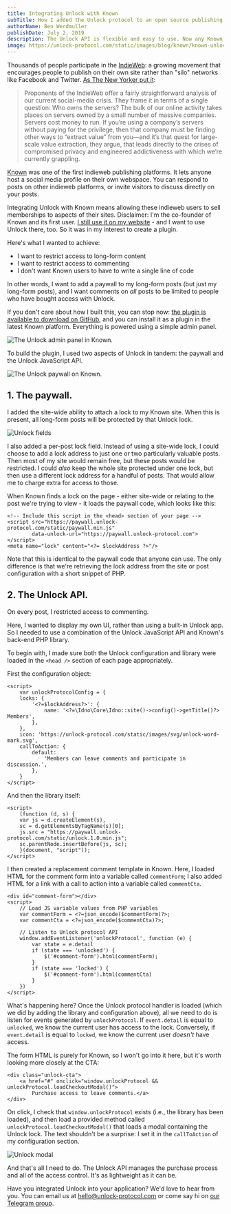 ```yaml
---
title: Integrating Unlock with Known
subTitle: How I added the Unlock protocol to an open source publishing platform quickly and easily.
authorName: Ben Werdmuller
publishDate: July 2, 2019
description: The Unlock API is flexible and easy to use. Now any Known user can use Unlock on their website with a simple plugin. Here's how we did it.
image: https://unlock-protocol.com/static/images/blog/known/known-unlock.png
---
```

Thousands of people participate in the [IndieWeb](https://indieweb.org): a growing movement that encourages people to publish on their own site rather than "silo" networks like Facebook and Twitter. [As The New Yorker put it](https://www.newyorker.com/tech/annals-of-technology/can-indie-social-media-save-us):

> Proponents of the IndieWeb offer a fairly straightforward analysis of our current social-media crisis. They frame it in terms of a single question: Who owns the servers? The bulk of our online activity takes places on servers owned by a small number of massive companies. Servers cost money to run. If you’re using a company’s servers without paying for the privilege, then that company must be finding other ways to “extract value” from you—and it’s that quest for large-scale value extraction, they argue, that leads directly to the crises of compromised privacy and engineered addictiveness with which we’re currently grappling.

[Known](https://withknown.com) was one of the first indieweb publishing platforms. It lets anyone host a social media profile on their own webspace. You can respond to posts on other indieweb platforms, or invite visitors to discuss directly on your posts.

Integrating Unlock with Known means allowing these indieweb users to sell memberships to aspects of their sites. Disclaimer: I'm the co-founder of Known and its first user. [I still use it on my website](https://werd.io) - and I want to use Unlock there, too. So it was in my interest to create a plugin.

Here's what I wanted to achieve:

* I want to restrict access to long-form content
* I want to restrict access to commenting
* I don't want Known users to have to write a single line of code

In other words, I want to add a paywall to my long-form posts (but just my long-form posts), and I want comments on _all_ posts to be limited to people who have bought access with Unlock.

If you don't care about how I built this, you can stop now: [the plugin is available to download on GitHub](https://github.com/benwerd/unlock), and you can install it as a plugin in the latest Known platform. Everything is powered using a simple admin panel.

![The Unlock admin panel in Known.](/static/images/blog/known/unlock-admin.png)

To build the plugin, I used two aspects of Unlock in tandem: the paywall and the Unlock JavaScript API.

![The Unlock paywall on Known.](/static/images/blog/known/known-unlock.png)

## 1. The paywall. 

I added the site-wide ability to attach a lock to my Known site. When this is present, all long-form posts will be protected by that Unlock lock.

![Unlock fields](/static/images/blog/known/unlock-fields.png)

I also added a per-post lock field. Instead of using a site-wide lock, I could choose to add a lock address to just one or two particularly valuable posts. Then most of my site would remain free, but these posts would be restricted. I could _also_ keep the whole site protected under one lock, but then use a different lock address for a handful of posts. That would allow me to charge extra for access to those.

When Known finds a lock on the page - either site-wide or relating to the post we're trying to view - it loads the paywall code, which looks like this:

```
<!-- Include this script in the <head> section of your page -->
<script src="https://paywall.unlock-protocol.com/static/paywall.min.js"
        data-unlock-url="https://paywall.unlock-protocol.com"></script>
<meta name="lock" content="<?= $lockAddress ?>"/>
```

Note that this is identical to the paywall code that anyone can use. The only difference is that we're retrieving the lock
address from the site or post configuration with a short snippet of PHP.

## 2. The Unlock API.

On every post, I restricted access to commenting.

Here, I wanted to display my own UI, rather than using a built-in Unlock app. So I needed to use a combination of the
Unlock JavaScript API and Known's back-end PHP library.

To begin with, I made sure both the Unlock configuration and library were loaded in the `<head />` section of each page appropriately.

First the configuration object:

```
<script>
    var unlockProtocolConfig = {
    locks: {
        '<?=$lockAddress?>': {
            name: '<?=\Idno\Core\Idno::site()->config()->getTitle()?> Members',
        },
    },
    icon: 'https://unlock-protocol.com/static/images/svg/unlock-word-mark.svg',
    callToAction: {
        default:
            'Members can leave comments and participate in discussion.',
        },
    }
</script>
```

And then the library itself:

```
<script>
    (function (d, s) {
    var js = d.createElement(s),
    sc = d.getElementsByTagName(s)[0];
    js.src = "https://paywall.unlock-protocol.com/static/unlock.1.0.min.js";
    sc.parentNode.insertBefore(js, sc);
    }(document, "script"));
</script>
```

I then created a replacement comment template in Known. Here, I loaded HTML for the comment form into a variable called `commentForm`; I also added HTML for a link with a call to action into a variable called `commentCta`.

```
<div id="comment-form"></div>
<script>
    // Load JS variable values from PHP variables
    var commentForm = <?=json_encode($commentForm)?>;
    var commentCta = <?=json_encode($commentCta)?>;

    // Listen to Unlock protocol API
    window.addEventListener('unlockProtocol', function (e) {
        var state = e.detail
        if (state === 'unlocked') {
            $('#comment-form').html(commentForm);
        }
        if (state === 'locked') {
            $('#comment-form').html(commentCta)
        }
    })
</script>
```

What's happening here? Once the Unlock protocol handler is loaded (which we did by adding the library and configuration above), all we need to do is listen for events generated by `unlockProtocol`. If `event.detail` is equal to `unlocked`, we know the current user has access to the lock. Conversely, if `event.detail` is equal to `locked`, we know the current user _doesn't_ have access.

The form HTML is purely for Known, so I won't go into it here, but it's worth looking more closely at the CTA:

```
<div class="unlock-cta">
    <a href="#" onclick="window.unlockProtocol && unlockProtocol.loadCheckoutModal()">
        Purchase access to leave comments.</a>
</div>
```

On click, I check that `window.unlockProtocol` exists (i.e., the library has been loaded), and then load a provided method called `unlockProtocol.loadCheckoutModal()` that loads a modal containing the Unlock lock. The text shouldn't be a surprise: I set it in the `callToAction` of my configuration section.

![Unlock modal](/static/images/blog/known/unlock-modal.png)

And that's all I need to do. The Unlock API manages the purchase process and all of the access control. It's as lightweight as it can be.

Have you integrated Unlock into your application? We'd love to hear from you. You can email us at [hello@unlock-protocol.com](mailto:hello@unlock-protocol.com) or come say hi on [our Telegram group](https://t.me/unlockprotocol).
